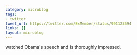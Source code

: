 ```yaml
---
category: microblog
tags:
- twitter
tweet_url: https://twitter.com/ExMember/status/991123594
links: []
layout: microblog
---
```

watched Obama's speech and is thoroughly impressed.
